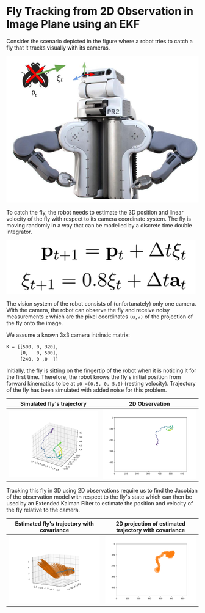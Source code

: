 # Fly Tracking from 2D Observation in Image Plane using an EKF

Consider the scenario depicted in the figure where a robot tries to catch a fly that it tracks visually with its cameras. 

![](media/problem_def.png)

To catch the fly, the robot needs to estimate the 3D position and linear velocity of the fly with respect to its camera coordinate system. The fly is moving randomly in a way that can be modelled by a discrete time double integrator.

![](media/motion_model.png)

The vision system of the robot consists of (unfortunately) only one camera. With the camera, the robot can observe the fly and receive noisy measurements `z` which are the pixel coordinates `(u,v)` of the projection of the fly onto the image. 

We assume a known 3x3 camera intrinsic matrix:  

```
K = [[500, 0, 320],
     [0,   0, 500],
     [240, 0 ,0  ]]

```

Initially, the fly is sitting on the fingertip of the robot when it is noticing it for the first time. Therefore, the robot knows the fly's initial position from forward kinematics to be at `p0 =(0.5, 0, 5.0)` (resting velocity). Trajectory of the fly has been simulated with added noise for this problem.

Simulated fly's trajectory  | 2D Observation 
:----------------------------:|:-------------------------:
![ ](media/simulated_trajectory.png)  |  ![ ](media/observed_2d_trajectory.png)

Tracking this fly in 3D using 2D observations require us to find the Jacobian of the observation model with respect to the fly's state which can then be used by an Extended Kalman Filter to estimate the position and velocity of the fly relative to the camera.

Estimated fly's trajectory with covariance  | 2D projection of estimated trajectory with covariance
:----------------------------:|:-------------------------:
![ ](media/estimated_trajectory.png)  |  ![ ](media/estimated_trajectory_2d.png)